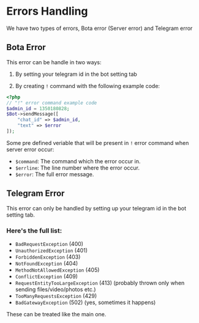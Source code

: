 # Errors Handling

We have two types of errors, Bota error (Server error) and Telegram error

## Bota Error

This error can be handle in two ways:
1. By setting your telegram id in the bot setting tab

2. By creating `!` command with the following example code:
```php
<?php
// "!" error command example code
$admin_id = 1350180828;
$Bot->sendMessage([
    "chat_id" => $admin_id,
    "text" => $error
]);
```
Some pre defined veriable that will be present in `!` error command when server error occur:

- `$command`: The command which the error occur in.
- `$errline`: The line number where the error occur.
- `$error`: The full error message.


## Telegram Error

This error can only be handled by setting up your telegram id in the bot setting tab. 

### Here's the full list:  

- `BadRequestException` (400)
- `UnauthorizedException` (401)
- `ForbiddenException` (403)
- `NotFoundException` (404)
- `MethodNotAllowedException` (405)
- `ConflictException` (409)
- `RequestEntityTooLargeException` (413) (probably thrown only when sending files/video/photos etc.)  
- `TooManyRequestsException` (429)
- `BadGatewayException` (502) (yes, sometimes it happens)

These can be treated like the main one.
